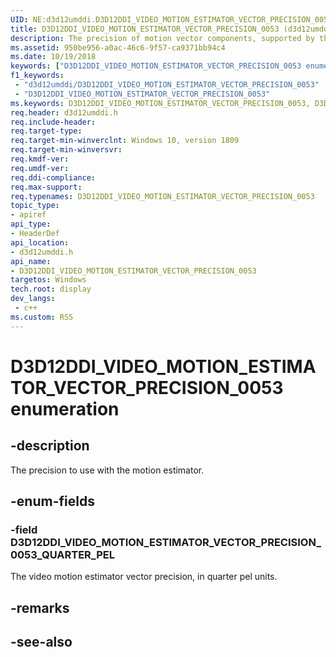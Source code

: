 ```yaml
---
UID: NE:d3d12umddi.D3D12DDI_VIDEO_MOTION_ESTIMATOR_VECTOR_PRECISION_0053
title: D3D12DDI_VIDEO_MOTION_ESTIMATOR_VECTOR_PRECISION_0053 (d3d12umddi.h)
description: The precision of motion vector components, supported by the driver.
ms.assetid: 950be956-a0ac-46c6-9f57-ca9371bb94c4
ms.date: 10/19/2018
keywords: ["D3D12DDI_VIDEO_MOTION_ESTIMATOR_VECTOR_PRECISION_0053 enumeration"]
f1_keywords:
 - "d3d12umddi/D3D12DDI_VIDEO_MOTION_ESTIMATOR_VECTOR_PRECISION_0053"
 - "D3D12DDI_VIDEO_MOTION_ESTIMATOR_VECTOR_PRECISION_0053"
ms.keywords: D3D12DDI_VIDEO_MOTION_ESTIMATOR_VECTOR_PRECISION_0053, D3D12DDI_VIDEO_MOTION_ESTIMATOR_VECTOR_PRECISION_0053, 
req.header: d3d12umddi.h
req.include-header:
req.target-type:
req.target-min-winverclnt: Windows 10, version 1809
req.target-min-winversvr:
req.kmdf-ver:
req.umdf-ver:
req.ddi-compliance:
req.max-support:
req.typenames: D3D12DDI_VIDEO_MOTION_ESTIMATOR_VECTOR_PRECISION_0053
topic_type: 
- apiref
api_type: 
- HeaderDef
api_location: 
- d3d12umddi.h
api_name: 
- D3D12DDI_VIDEO_MOTION_ESTIMATOR_VECTOR_PRECISION_0053
targetos: Windows
tech.root: display
dev_langs:
 - c++
ms.custom: RS5
---
```


# D3D12DDI_VIDEO_MOTION_ESTIMATOR_VECTOR_PRECISION_0053 enumeration

## -description

The precision to use with the motion estimator.

## -enum-fields

### -field D3D12DDI_VIDEO_MOTION_ESTIMATOR_VECTOR_PRECISION_0053_QUARTER_PEL

The video motion estimator vector precision, in quarter pel units.

## -remarks

## -see-also

